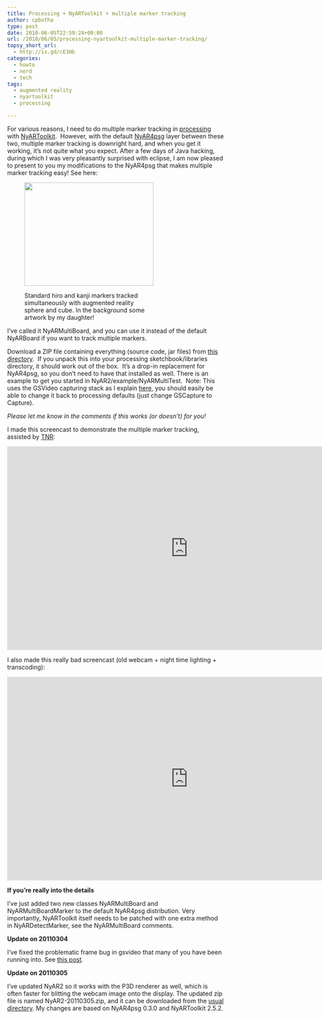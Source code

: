 ```yaml
---
title: Processing + NyARToolkit + multiple marker tracking
author: cpbotha
type: post
date: 2010-06-05T22:59:24+00:00
url: /2010/06/05/processing-nyartoolkit-multiple-marker-tracking/
topsy_short_url:
  - http://is.gd/cE3Hb
categories:
  - howto
  - nerd
  - tech
tags:
  - augmented reality
  - nyartoolkit
  - processing

---
```

For various reasons, I need to do multiple marker tracking in [processing][1] with [NyARToolkit][2].  However, with the default [NyAR4psg][3] layer between these two, multiple marker tracking is downright hard, and when you get it working, it&#8217;s not quite what you expect. After a few days of Java hacking, during which I was very pleasantly surprised with eclipse, I am now pleased to present to you my modifications to the NyAR4psg that makes multiple marker tracking easy! See here:<figure id="attachment_944" aria-describedby="caption-attachment-944" style="width: 300px" class="wp-caption aligncenter"><a href="http://cpbotha.net/wp-content/uploads/2010/06/nyarmultiboard_ss.jpg" data-rel="lightbox-image-0" data-rl_title="" data-rl_caption="" title="">

<img data-attachment-id="944" data-permalink="https://cpbotha.net/2010/06/05/processing-nyartoolkit-multiple-marker-tracking/nyarmultiboard_ss/" data-orig-file="https://cpbotha.net/wp-content/uploads/2010/06/nyarmultiboard_ss.jpg" data-orig-size="719,576" data-comments-opened="1" data-image-meta="{&quot;aperture&quot;:&quot;0&quot;,&quot;credit&quot;:&quot;&quot;,&quot;camera&quot;:&quot;&quot;,&quot;caption&quot;:&quot;&quot;,&quot;created_timestamp&quot;:&quot;0&quot;,&quot;copyright&quot;:&quot;&quot;,&quot;focal_length&quot;:&quot;0&quot;,&quot;iso&quot;:&quot;0&quot;,&quot;shutter_speed&quot;:&quot;0&quot;,&quot;title&quot;:&quot;&quot;}" data-image-title="nyarmultiboard_ss" data-image-description="" data-medium-file="https://cpbotha.net/wp-content/uploads/2010/06/nyarmultiboard_ss-300x240.jpg" data-large-file="https://cpbotha.net/wp-content/uploads/2010/06/nyarmultiboard_ss.jpg" class="size-medium wp-image-944" title="nyarmultiboard_ss" src="http://cpbotha.net/wp-content/uploads/2010/06/nyarmultiboard_ss-300x240.jpg" alt="" width="300" height="240" srcset="https://cpbotha.net/wp-content/uploads/2010/06/nyarmultiboard_ss-300x240.jpg 300w, https://cpbotha.net/wp-content/uploads/2010/06/nyarmultiboard_ss.jpg 719w" sizes="(max-width: 300px) 85vw, 300px" /></a><figcaption id="caption-attachment-944" class="wp-caption-text">Standard hiro and kanji markers tracked simultaneously with augmented reality sphere and cube. In the background some artwork by my daughter!</figcaption></figure> 

I&#8217;ve called it NyARMultiBoard, and you can use it instead of the default NyARBoard if you want to track multiple markers.

Download a ZIP file containing everything (source code, jar files) from [this directory][4].  If you unpack this into your processing sketchbook/libraries directory, it should work out of the box.  It&#8217;s a drop-in replacement for NyAR4psg, so you don&#8217;t need to have that installed as well. There is an example to get you started in NyAR2/example/NyARMultiTest.  Note: This uses the GSVideo capturing stack as I explain [here][5], you should easily be able to change it back to processing defaults (just change GSCapture to Capture).

_Please let me know in the comments if this works (or doesn&#8217;t) for you!_

I made this screencast to demonstrate the multiple marker tracking, assisted by [TNR][6]:

<div class="jetpack-video-wrapper">
  <span class="embed-youtube" style="text-align:center; display: block;"><iframe class='youtube-player' type='text/html' width='840' height='473' src='https://www.youtube.com/embed/a9nXZqtkrsk?version=3&#038;rel=1&#038;fs=1&#038;autohide=2&#038;showsearch=0&#038;showinfo=1&#038;iv_load_policy=1&#038;wmode=transparent' allowfullscreen='true' style='border:0;'></iframe></span>
</div>

I also made this really bad screencast (old webcam + night time lighting + transcoding):

<div class="jetpack-video-wrapper">
  <span class="embed-youtube" style="text-align:center; display: block;"><iframe class='youtube-player' type='text/html' width='840' height='473' src='https://www.youtube.com/embed/5qAMUM7Z1_4?version=3&#038;rel=1&#038;fs=1&#038;autohide=2&#038;showsearch=0&#038;showinfo=1&#038;iv_load_policy=1&#038;wmode=transparent' allowfullscreen='true' style='border:0;'></iframe></span>
</div>

**If you&#8217;re really into the details**

I&#8217;ve just added two new classes NyARMultiBoard and NyARMultiBoardMarker to the default NyAR4psg distribution. Very importantly, NyARToolkit itself needs to be patched with one extra method in NyARDetectMarker, see the NyARMultiBoard comments.

**Update on 20110304**

I&#8217;ve fixed the problematic frame bug in gsvideo that many of you have been running into. See [this post][7].

**Update on 20110305**

I&#8217;ve updated NyAR2 so it works with the P3D renderer as well, which is often faster for blitting the webcam image onto the display. The updated zip file is named NyAR2-20110305.zip, and it can be downloaded from the [usual directory][8]. My changes are based on NyAR4psg 0.3.0 and NyARToolkit 2.5.2.

 [1]: http://processing.org/ "processing website"
 [2]: http://nyatla.jp/nyartoolkit/wiki/index.php?FrontPage.en "NyARToolkit website"
 [3]: http://nyatla.jp/nyartoolkit/wiki/index.php?NyAR4psg.en "Link to NyAR4psg page"
 [4]: http://cpbotha.net/files/nyar4psg_multimarker/ "Link to NyARMultiBoard archive"
 [5]: http://cpbotha.net/2010/03/04/processing-gsvideo-nyartoolkit-on-linux-x86_64/ "howto getting gsvideo going on x76_64"
 [6]: http://cpbotha.net/2009/09/20/weekly-head-voices-4-the-new-roomie-medvis-at-mevis-fairy-tale-beach/ "The New Roomie blog"
 [7]: http://cpbotha.net/2011/03/04/i-crushed-the-gsvideo-problematic-frame-error/ "post with gsvideo problematic frame error fix"
 [8]: http://cpbotha.net/files/nyar4psg_multimarker/ "NyAR2 multimarker download directory."
